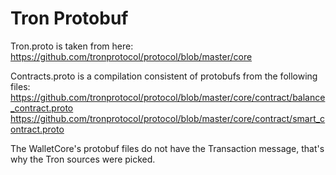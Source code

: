 # Tron Protobuf

Tron.proto is taken from here:
https://github.com/tronprotocol/protocol/blob/master/core

Contracts.proto is a compilation consistent of protobufs from the following files:
https://github.com/tronprotocol/protocol/blob/master/core/contract/balance_contract.proto
https://github.com/tronprotocol/protocol/blob/master/core/contract/smart_contract.proto

The WalletCore's protobuf files do not have the Transaction message, that's why the Tron sources were picked.
